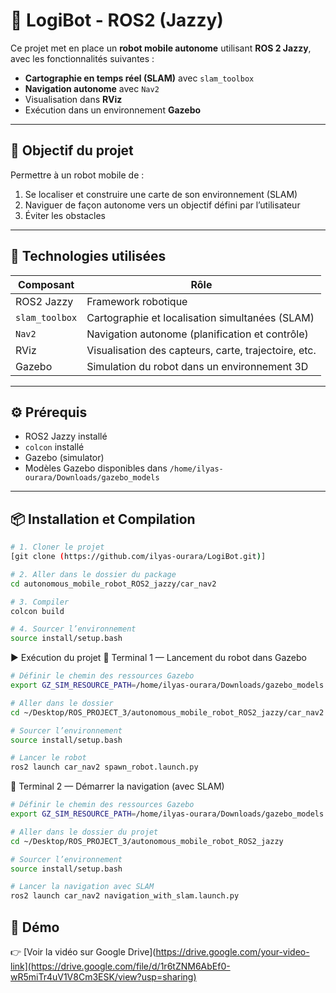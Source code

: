 # 🤖 LogiBot - ROS2 (Jazzy)

Ce projet met en place un **robot mobile autonome** utilisant **ROS 2 Jazzy**, avec les fonctionnalités suivantes :
- **Cartographie en temps réel (SLAM)** avec `slam_toolbox`
- **Navigation autonome** avec `Nav2`
- Visualisation dans **RViz**
- Exécution dans un environnement **Gazebo**

---

## 🚀 Objectif du projet

Permettre à un robot mobile de :
1. Se localiser et construire une carte de son environnement (SLAM)
2. Naviguer de façon autonome vers un objectif défini par l’utilisateur
3. Éviter les obstacles

---

## 🧩 Technologies utilisées

| Composant       | Rôle                                                    |
|------------------|---------------------------------------------------------|
| ROS2 Jazzy       | Framework robotique                                     |
| `slam_toolbox`   | Cartographie et localisation simultanées (SLAM)         |
| `Nav2`           | Navigation autonome (planification et contrôle)         |
| RViz             | Visualisation des capteurs, carte, trajectoire, etc.    |
| Gazebo           | Simulation du robot dans un environnement 3D            |

---

## ⚙️ Prérequis

- ROS2 Jazzy installé
- `colcon` installé
- Gazebo (simulator)
- Modèles Gazebo disponibles dans `/home/ilyas-ourara/Downloads/gazebo_models`

---

## 📦 Installation et Compilation

```bash
# 1. Cloner le projet
[git clone (https://github.com/ilyas-ourara/LogiBot.git)]

# 2. Aller dans le dossier du package
cd autonomous_mobile_robot_ROS2_jazzy/car_nav2

# 3. Compiler
colcon build

# 4. Sourcer l’environnement
source install/setup.bash


```









▶️ Exécution du projet
🧩 Terminal 1 — Lancement du robot dans Gazebo

```bash
# Définir le chemin des ressources Gazebo
export GZ_SIM_RESOURCE_PATH=/home/ilyas-ourara/Downloads/gazebo_models

# Aller dans le dossier
cd ~/Desktop/ROS_PROJECT_3/autonomous_mobile_robot_ROS2_jazzy/car_nav2

# Sourcer l’environnement
source install/setup.bash

# Lancer le robot
ros2 launch car_nav2 spawn_robot.launch.py

```
🧭 Terminal 2 — Démarrer la navigation (avec SLAM)

```bash
# Définir le chemin des ressources Gazebo
export GZ_SIM_RESOURCE_PATH=/home/ilyas-ourara/Downloads/gazebo_models

# Aller dans le dossier du projet
cd ~/Desktop/ROS_PROJECT_3/autonomous_mobile_robot_ROS2_jazzy

# Sourcer l’environnement
source install/setup.bash

# Lancer la navigation avec SLAM
ros2 launch car_nav2 navigation_with_slam.launch.py


```


## 🎥 Démo

👉 [Voir la vidéo sur Google Drive](https://drive.google.com/your-video-link](https://drive.google.com/file/d/1r6tZNM6AbEf0-wR5miTr4uV1V8Cm3ESK/view?usp=sharing)

